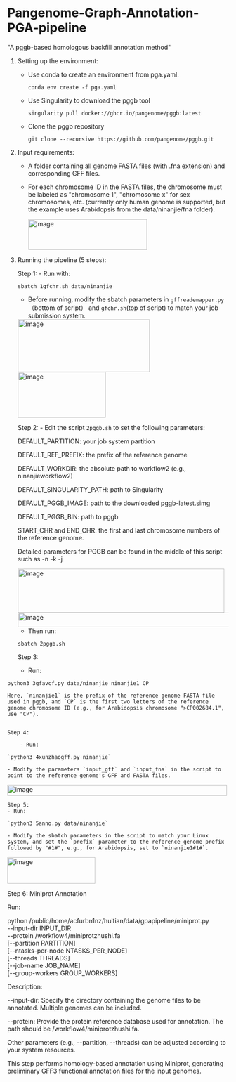 # Pangenome-Graph-Annotation-PGA-pipeline
"A pggb-based homologous backfill annotation method"
1. Setting up the environment:
    - Use conda to create an environment from pga.yaml.

      `conda env create -f pga.yaml`
    - Use Singularity to download the pggb tool

      `singularity pull docker://ghcr.io/pangenome/pggb:latest`
    - Clone the pggb repository

      `git clone --recursive https://github.com/pangenome/pggb.git`
 2. Input requirements:
    - A folder containing all genome FASTA files (with .fna extension) and corresponding GFF files.
    - For each chromosome ID in the FASTA files, the chromosome must be labeled as "chromosome 1", "chromosome x" for sex chromosomes, etc. (currently only human genome is supported, but the example uses Arabidopsis from the data/ninanjie/fna folder).


      <img width="270" height="70" alt="image" src="https://github.com/user-attachments/assets/72292c0b-e1d5-489a-9525-e8c5439ec979" />

 
 3. Running the pipeline (5 steps):

    Step 1: 
        - Run with:

    `sbatch 1gfchr.sh data/ninanjie`

    - Before running, modify the sbatch parameters in `gffreademapper.py`（bottom of script） and `gfchr.sh`(top of script) to match your job submission system.
    

    <img width="300" height="120" alt="image" src="https://github.com/user-attachments/assets/0eff2bdf-d286-4cc6-8335-4c53d73f30da" />
    

    <img width="200" height="104" alt="image" src="https://github.com/user-attachments/assets/5b0a1e8f-b95e-4823-87c6-978b4f5318a0" />



    Step 2:
        - Edit the script `2pggb.sh` to set the following parameters:

    DEFAULT_PARTITION: your job system partition

    DEFAULT_REF_PREFIX: the prefix of the reference genome

    DEFAULT_WORKDIR: the absolute path to workflow2 (e.g., ninanjieworkflow2)

    DEFAULT_SINGULARITY_PATH: path to Singularity

    DEFAULT_PGGB_IMAGE: path to the downloaded pggb-latest.simg

    DEFAULT_PGGB_BIN: path to pggb

    START_CHR and END_CHR: the first and last chromosome numbers of the reference genome.

    Detailed parameters for PGGB can be found in the middle of this script such as -n -k -j


    <img width="470" height="100" alt="image" src="https://github.com/user-attachments/assets/2fb9a9d4-be91-4f66-9a30-d271e21bfd6c" />

    

    <img width="1704" height="33" alt="image" src="https://github.com/user-attachments/assets/53475210-cef9-4d1d-8aeb-05005259224a" />



    - Then run:

    `sbatch 2pggb.sh`


    Step 3:

    - Run:

`python3 3gfavcf.py data/ninanjie ninanjie1 CP`
        
    Here, `ninanjie1` is the prefix of the reference genome FASTA file used in pggb, and `CP` is the first two letters of the reference genome chromosome ID (e.g., for Arabidopsis chromosome ">CP002684.1", use "CP").
   

    Step 4:
       
        - Run:

    `python3 4xunzhaogff.py ninanjie`
           
    - Modify the parameters `input_gff` and `input_fna` in the script to point to the reference genome's GFF and FASTA files.

       

<img width="500" height="25" alt="image" src="https://github.com/user-attachments/assets/35487177-4aea-4fe1-ad24-8a86652d6012" />



    Step 5:
    - Run:
    
    `python3 5anno.py data/ninanjie`
        
    - Modify the sbatch parameters in the script to match your Linux system, and set the `prefix` parameter to the reference genome prefix followed by "#1#", e.g., for Arabidopsis, set to `ninanjie1#1#`.


<img width="200" height="60" alt="image" src="https://github.com/user-attachments/assets/123a60ae-600a-4465-9d86-23720e3ca1e7" />


Step 6: Miniprot Annotation

Run:

python /public/home/acfurbn1nz/huitian/data/gpapipeline/miniprot.py \
    --input-dir INPUT_DIR \
    --protein /workflow4/miniprotzhushi.fa \
    [--partition PARTITION] \
    [--ntasks-per-node NTASKS_PER_NODE] \
    [--threads THREADS] \
    [--job-name JOB_NAME] \
    [--group-workers GROUP_WORKERS]


Description:

--input-dir: Specify the directory containing the genome files to be annotated. Multiple genomes can be included.

--protein: Provide the protein reference database used for annotation. The path should be /workflow4/miniprotzhushi.fa.

Other parameters (e.g., --partition, --threads) can be adjusted according to your system resources.

This step performs homology-based annotation using Miniprot, generating preliminary GFF3 functional annotation files for the input genomes.
        
  

